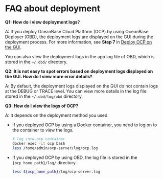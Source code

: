 # FAQ about deployment

**Q1: How do I view deployment logs?**

A: If you deploy OceanBase Cloud Platform (OCP) by using OceanBase Deployer (OBD), the deployment logs are displayed on the GUI during the deployment process. For more information, see **Step 7** in [Deploy OCP on the GUI](../500.deploy-ocp.md).

You can also view the deployment logs in the app.log file of OBD, which is stored in the `~/.obd/` directory.

**Q2: It is not easy to spot errors based on deployment logs displayed on the GUI. How do I view more error details?**

A: By default, the deployment logs displayed on the GUI do not contain logs at the DEBUG or TRACE level. You can view more details in the log file stored in the `~/.obd/log/obd` directory.

**Q3: How do I view the logs of OCP?**

A: It depends on the deployment method you used.

* If you deployed OCP by using a Docker container, you need to log on to the container to view the logs.

   ```bash
   # log into ocp container
   docker exec -it ocp bash
   less /home/admin/ocp-server/log/ocp.log
   ```

* If you deployed OCP by using OBD, the log file is stored in the `{ocp_home_path}/log/` directory.

   ```bash
   less ${ocp_home_path}/log/ocp-server.log
   ```
